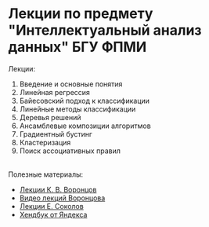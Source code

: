 # Лекции по предмету "Интеллектуальный анализ данных" БГУ ФПМИ

Лекции:
1. Введение и основные понятия
2. Линейная регрессия
3. Байесовский подход к классификации
4. Линейные методы классификации
5. Деревья решений
6. Ансамблевые композиции алгоритмов
7. Градиентный бустинг
8. Кластеризация
9. Поиск ассоциативных правил

\
Полезные материалы:
* [Лекции К. В. Воронцов](http://www.machinelearning.ru/wiki/index.php?title=%D0%9C%D0%B0%D1%88%D0%B8%D0%BD%D0%BD%D0%BE%D0%B5_%D0%BE%D0%B1%D1%83%D1%87%D0%B5%D0%BD%D0%B8%D0%B5_%28%D0%BA%D1%83%D1%80%D1%81_%D0%BB%D0%B5%D0%BA%D1%86%D0%B8%D0%B9%2C_%D0%9A.%D0%92.%D0%92%D0%BE%D1%80%D0%BE%D0%BD%D1%86%D0%BE%D0%B2%29)
* [Видео лекций Воронцова](https://www.youtube.com/watch?v=SZkrxWhI5qM&list=PLJOzdkh8T5krxc4HsHbB8g8f0hu7973fK)
* [Лекции Е. Соколов ](https://github.com/esokolov/ml-course-hse)
* [Хендбук от Яндекса](https://education.yandex.ru/handbook/ml)
